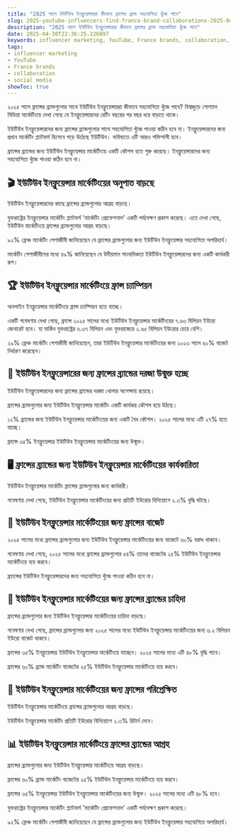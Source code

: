 ```yaml
---
title: "2025 সালে ইউটিউব ইনফ্লুয়েন্সাররা কীভাবে ফ্রান্সের ব্র্যান্ড সহযোগিতা খুঁজে পাবে"
slug: 2025-youtube-influencers-find-france-brand-collaborations-2025-04-30
description: "2025 সালে ইউটিউব ইনফ্লুয়েন্সাররা কীভাবে ফ্রান্সের ব্র্যান্ড সহযোগিতা খুঁজে পাবে"
date: 2025-04-30T22:36:25.226897
keywords: influencer marketing, YouTube, France brands, collaboration, social media
tags:
- influencer marketing
- YouTube
- France brands
- collaboration
- social media
showToc: true
---
```


২০২৫ সালে ফ্রান্সের ব্র্যান্ডগুলোর সাথে ইউটিউব ইনফ্লুয়েন্সাররা কীভাবে সহযোগিতা খুঁজে পাবে? বিশ্বজুড়ে সোশ্যাল মিডিয়া মার্কেটিংয়ে দেখা গেছে যে ইনফ্লুয়েন্সারদের রেটিং বছরের পর বছর ধরে বাড়তে থাকে।

ইউটিউব ইনফ্লুয়েন্সারদের জন্য ফ্রান্সের ব্র্যান্ডগুলোর সাথে সহযোগিতা খুঁজে পাওয়া কঠিন হবে না। ইনফ্লুয়েন্সারদের জন্য প্রধান মার্কেটিং প্ল্যাটফর্ম হিসেবে গড়ে উঠেছে ইউটিউব। ভবিষ্যতে এটি আরও শক্তিশালী হবে।

ফ্রান্সের ব্র্যান্ডের জন্য ইউটিউব ইনফ্লুয়েন্সার মার্কেটিংয়ে একটি কৌশল হতে শুরু করেছে। ইনফ্লুয়েন্সারদের জন্য সহযোগিতা খুঁজে পাওয়া কঠিন হবে না। 

## 🎬 ইউটিউব ইনফ্লুয়েন্সার মার্কেটিংয়ের অনুপাত বাড়ছে

ইউটিউব ইনফ্লুয়েন্সারদের কাছে ফ্রান্সের ব্র্যান্ডগুলোর আগ্রহ বাড়ছে।

যুক্তরাষ্ট্রের ইনফ্লুয়েন্সার মার্কেটিং প্ল্যাটফর্ম 'মার্কেটিং প্রোফেশনাল' একটি পর্যবেক্ষণ প্রকাশ করেছে। এতে দেখা গেছে, ইউটিউব মার্কেটিংয়ে ফ্রান্সের ব্র্যান্ডগুলোর আগ্রহ বাড়ছে।

৯২% ফ্রেঞ্চ মার্কেটিং পেশাজীবী জানিয়েছেন যে ফ্রান্সের ব্র্যান্ডগুলোর জন্য ইউটিউব ইনফ্লুয়েন্সার সহযোগিতা অপরিহার্য।

মার্কেটিং পেশাজীবীদের মধ্যে ৪৯% জানিয়েছেন যে উদীয়মান সাংবাদিকতা ইউটিউব ইনফ্লুয়েন্সারদের জন্য একটি কার্যকরী রূপ।


## 🏆 ইউটিউব ইনফ্লুয়েন্সার মার্কেটিংয়ে ফ্রান্স চ্যাম্পিয়ন

অনলাইন ইনফ্লুয়েন্সার মার্কেটিংয়ে ফ্রান্স চ্যাম্পিয়ন হতে যাচ্ছে।

একটি গবেষণায় দেখা গেছে, ফ্রান্সে ২০২৫ সালের মধ্যে ইউটিউব ইনফ্লুয়েন্সার মার্কেটিংয়ের ৭.৬৩ বিলিয়ন ইউরো জেনারেট হবে। যা মার্কিন যুক্তরাষ্ট্রের ৬.৩৭ বিলিয়ন এবং যুক্তরাজ্যের ২.৬৫ বিলিয়ন ইউরোর চেয়ে বেশি।

২৯% ফ্রেঞ্চ মার্কেটিং পেশাজীবী জানিয়েছেন, তারা ইউটিউব ইনফ্লুয়েন্সার মার্কেটিংয়ের জন্য ২০২৩ সালে ৬০% বাজেট নির্ধারণ করেছেন। 


## 🚪 ইউটিউব ইনফ্লুয়েন্সারের জন্য ফ্রান্সের ব্র্যান্ডের দরজা উন্মুক্ত হচ্ছে

ইউটিউব ইনফ্লুয়েন্সারদের জন্য ফ্রান্সের ব্র্যান্ডের দরজা খোলার অপেক্ষায় রয়েছে।

ফ্রান্সের ব্র্যান্ডগুলোর জন্য ইউটিউব ইনফ্লুয়েন্সার মার্কেটিং একটি কার্যকর কৌশল হয়ে উঠছে।

১২% ব্র্যান্ডের জন্য ইউটিউব ইনফ্লুয়েন্সার মার্কেটিংয়ের জন্য একটি বৈধ কৌশল। ২০২৫ সালের মধ্যে এটি ২৭% হতে যাচ্ছে।

ফ্রান্সে ৩৫% ইনফ্লুয়েন্সার ইউটিউব ইনফ্লুয়েন্সার মার্কেটিংয়ের জন্য উন্মুক্ত। 


## 🖥️ ফ্রান্সের ব্র্যান্ডের জন্য ইউটিউব ইনফ্লুয়েন্সার মার্কেটিংয়ের কার্যকারিতা

ইউটিউব ইনফ্লুয়েন্সার মার্কেটিং ফ্রান্সের ব্র্যান্ডগুলোর জন্য কার্যকরী।

গবেষণায় দেখা গেছে, ইউটিউব ইনফ্লুয়েন্সার মার্কেটিংয়ের জন্য প্রতিটি ইউরোর বিনিয়োগে ২.৩% বৃদ্ধি ঘটছে। 


## 🔖 ইউটিউব ইনফ্লুয়েন্সার মার্কেটিংয়ের জন্য ফ্রান্সের বাজেট

২০২৫ সালের মধ্যে ফ্রান্সের ব্র্যান্ডগুলোর জন্য ইউটিউব ইনফ্লুয়েন্সার মার্কেটিংয়ের জন্য বাজেটে ৬০% বরাদ্দ থাকবে।

গবেষণায় দেখা গেছে, ২০২৫ সালের মধ্যে ফ্রান্সের ব্র্যান্ডগুলোর ৫৪% তাদের বাজেটের ২৫% ইউটিউব ইনফ্লুয়েন্সার মার্কেটিংয়ে ব্যয় করবে।

ফ্র্যান্সের ইউটিউব ইনফ্লুয়েন্সারদের জন্য সহযোগিতা খুঁজে পাওয়া কঠিন হবে না।


## 💪 ইউটিউব ইনফ্লুয়েন্সার মার্কেটিংয়ের জন্য ফ্রান্সের ব্র্যান্ডের চাহিদা

ফ্রান্সের ব্র্যান্ডগুলোর জন্য ইউটিউব ইনফ্লুয়েন্সার মার্কেটিংয়ের চাহিদা বাড়ছে।

গবেষণায় দেখা গেছে, ফ্রান্সের ব্র্যান্ডগুলোর জন্য ২০২৫ সালের মধ্যে ইউটিউব ইনফ্লুয়েন্সার মার্কেটিংয়ের জন্য ৬.২ বিলিয়ন ইউরো বাজেট থাকবে।

ফ্রান্সের ৩৫% ইনফ্লুয়েন্সার ইউটিউব ইনফ্লুয়েন্সার মার্কেটিংয়ে যাচ্ছেন। ২০২৫ সালের মধ্যে এটি ৪৮% বৃদ্ধি পাবে।

ফ্রান্সের ৬০% ব্র্যান্ড মার্কেটিং বাজেটের ২৫% ইউটিউব ইনফ্লুয়েন্সার মার্কেটিংয়ে ব্যয় করবে। 


## 🌊 ইউটিউব ইনফ্লুয়েন্সার মার্কেটিংয়ের জন্য ফ্রান্সের পরিপ্রেক্ষিত

ইউটিউব ইনফ্লুয়েন্সার মার্কেটিংয়ে ফ্রান্সের ব্র্যান্ডগুলোর আগ্রহ বাড়ছে।

ইউটিউব ইনফ্লুয়েন্সার মার্কেটিং প্রতিটি ইউরোর বিনিয়োগে ২.৩% রিটার্ন দেবে। 


## 📊 ইউটিউব ইনফ্লুয়েন্সার মার্কেটিংয়ে ফ্রান্সের ব্র্যান্ডের আগ্রহ

ফ্রান্সের ব্র্যান্ডগুলোর জন্য ইউটিউব ইনফ্লুয়েন্সার মার্কেটিংয়ে আগ্রহ বাড়ছে।

ফ্রান্সের ৬০% ব্র্যান্ড মার্কেটিং বাজেটের ২৫% ইউটিউব ইনফ্লুয়েন্সার মার্কেটিংয়ে ব্যয় করবে।

ফ্রান্সের ৩৫% ইনফ্লুয়েন্সার ইউটিউব ইনফ্লুয়েন্সার মার্কেটিংয়ের জন্য উন্মুক্ত। ২০২৫ সালের মধ্যে এটি ৪৮% হবে।

যুক্তরাষ্ট্রের ইনফ্লুয়েন্সার মার্কেটিং প্ল্যাটফর্ম 'মার্কেটিং প্রোফেশনাল' একটি পর্যবেক্ষণ প্রকাশ করেছে। 

৯২% ফ্রেঞ্চ মার্কেটিং পেশাজীবী জানিয়েছেন যে ফ্রান্সের ব্র্যান্ডগুলোর জন্য ইউটিউব ইনফ্লুয়েন্সার সহযোগিতা অপরিহার্য।